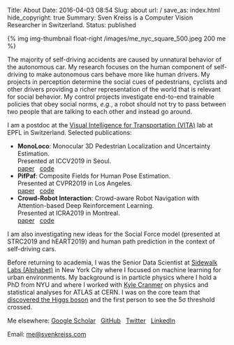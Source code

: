 Title: About
Date: 2016-04-03 08:54
Slug: about
url: /
save_as: index.html
hide_copyright: true
Summary: Sven Kreiss is a Computer Vision Researcher in Switzerland.
Status: published


{% img img-thumbnail float-right /images/me_nyc_square_500.jpeg 200 me %}

The majority of self-driving accidents are caused by unnatural behavior of the
autonomous car. My research focuses on the human component of self-driving
to make autonomous cars behave more like human drivers.
My projects in perception determine the social cues of pedestrians,
cyclists and other drivers providing a richer representation of the world that
is relevant for social behavior. My control projects investigate end-to-end
trainable policies that obey social norms, _e.g._, a robot should not
try to pass between two people that are talking to each other and instead go around.

I am a postdoc at the [Visual Intelligence for Transportation (VITA)](https://vita.epfl.ch/)
lab at EPFL in Switzerland. Selected publications:

* __MonoLoco__: Monocular 3D Pedestrian Localization and Uncertainty Estimation.<br />
  Presented at ICCV2019 in Seoul.<br />
  <span style="white-space: nowrap">[<i class="fa fa-file"></i> paper](http://openaccess.thecvf.com/content_ICCV_2019/html/Bertoni_MonoLoco_Monocular_3D_Pedestrian_Localization_and_Uncertainty_Estimation_ICCV_2019_paper.html)</span>&nbsp;&nbsp;
  <span style="white-space: nowrap">[<i class="fa fa-github"></i> code](https://github.com/vita-epfl/monoloco)</span>
* __PifPaf__: Composite Fields for Human Pose Estimation.<br />
  Presented at CVPR2019 in Los Angeles.<br />
  <span style="white-space: nowrap">[<i class="fa fa-file"></i> paper](http://openaccess.thecvf.com/content_CVPR_2019/html/Kreiss_PifPaf_Composite_Fields_for_Human_Pose_Estimation_CVPR_2019_paper.html)</span>&nbsp;&nbsp;
  <span style="white-space: nowrap">[<i class="fa fa-github"></i> code](https://github.com/vita-epfl/openpifpaf)</span>
* __Crowd-Robot Interaction__: Crowd-aware Robot Navigation with Attention-based Deep Reinforcement Learning.<br />
  Presented at ICRA2019 in Montreal.<br />
  <span style="white-space: nowrap">[<i class="fa fa-file"></i> paper](https://doi.org/10.1109/ICRA.2019.8794134)</span>&nbsp;&nbsp;
  <span style="white-space: nowrap">[<i class="fa fa-github"></i> code](https://github.com/vita-epfl/crowdnav)</span>

<!--
<div style="display:flex; flex-flow: row wrap;">
<div style="border:0.5px dotted #ccc; width:200px; padding: 20px; margin: 2px; flex-grow: 1;">
    <a href="https://github.com/vita-epfl/monoloco">
        <img class="image-process-crisp" src="/images/monoloco.jpg" alt="Monoloco example"></img><br />
        MonoLoco: Monocular 3D Pedestrian Localization and Uncertainty Estimation.</a>
    <br />
    Presented at ICCV2019 in Seoul.
</div>

<div style="border:0.5px dotted #ccc; width:200px; padding: 20px; margin: 2px; flex-grow: 1;">
    <a href="https://github.com/vita-epfl/openpifpaf">
        <img class="image-process-crisp" src="/images/pifpaf.jpg" alt="OpenPifPaf example"></img><br />
        PifPaf: Composite Fields for Human Pose Estimation.</a>
    <br />
    Presented at CVPR2019 in Los Angeles.
</div>

<div style="border:0.5px dotted #ccc; width:200px; padding: 20px; margin: 2px; flex-grow: 1;">
    <a href="https://github.com/vita-epfl/crowdnav">
        <img class="image-process-crisp" src="/images/crowdnav.png" alt="CrowdNav illustration"></img><br />
        Crowd-Robot Interaction: Crowd-aware Robot Navigation with Attention-based Deep Reinforcement Learning.</a>
    <br />
    Presented at ICRA2019 in Montreal.
</div>
</div> -->

I am also investigating new ideas for the Social Force model
(presented at STRC2019 and hEART2019) and
human path prediction in the context of self-driving cars.


Before returning to academia, I was the Senior Data Scientist at
[Sidewalk Labs (Alphabet)](https://www.sidewalklabs.com) in New York City
where I focused on machine learning for urban environments. My background is in particle physics
where I hold a PhD from NYU and where I worked with
[Kyle Cranmer](http://theoryandpractice.org/) on physics and statistical
analyses for ATLAS at CERN. I was on the core team that
[discovered the Higgs boson](/projects.html#discovery) and the first person to
see the 5σ threshold crossed.

Me elsewhere:
<span style="white-space: nowrap">[<i class="fa fa-graduation-cap"></i> Google Scholar](https://scholar.google.ch/citations?hl=en&user=SnjnSVEAAAAJ&view_op=list_works&sortby=pubdate)</span>&nbsp;&nbsp;
<span style="white-space: nowrap">[<i class="fa fa-github"></i> GitHub](https://github.com/svenkreiss/)</span>&nbsp;&nbsp;
<span style="white-space: nowrap">[<i class="fa fa-twitter"></i> Twitter](https://twitter.com/svenkreiss)</span>&nbsp;&nbsp;
<span style="white-space: nowrap">[<i class="fa fa-linkedin-square"></i> LinkedIn](https://www.linkedin.com/in/svenkreiss/)</span>
<br />
<!-- More: [projects](/projects.html)[blog](/blog/), [curriculum vitae](/files/cv.pdf) <br /> -->
Email: [me@svenkreiss.com](mailto:me@svenkreiss.com)
